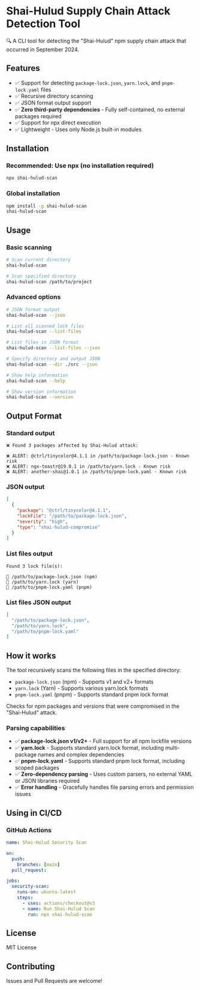 # Shai-Hulud Supply Chain Attack Detection Tool

🔍 A CLI tool for detecting the "Shai-Hulud" npm supply chain attack that occurred in September 2024.

## Features

- ✅ Support for detecting `package-lock.json`, `yarn.lock`, and `pnpm-lock.yaml` files
- ✅ Recursive directory scanning
- ✅ JSON format output support
- ✅ **Zero third-party dependencies** - Fully self-contained, no external packages required
- ✅ Support for npx direct execution
- ✅ Lightweight - Uses only Node.js built-in modules

## Installation

### Recommended: Use npx (no installation required)

```bash
npx shai-hulud-scan
```

### Global installation

```bash
npm install -g shai-hulud-scan
shai-hulud-scan
```

## Usage

### Basic scanning

```bash
# Scan current directory
shai-hulud-scan

# Scan specified directory
shai-hulud-scan /path/to/project
```

### Advanced options

```bash
# JSON format output
shai-hulud-scan --json

# List all scanned lock files
shai-hulud-scan --list-files

# List files in JSON format
shai-hulud-scan --list-files --json

# Specify directory and output JSON
shai-hulud-scan --dir ./src --json

# Show help information
shai-hulud-scan --help

# Show version information
shai-hulud-scan --version
```

## Output Format

### Standard output
```
❌ Found 3 packages affected by Shai-Hulud attack:

❌ ALERT: @ctrl/tinycolor@4.1.1 in /path/to/package-lock.json - Known risk
❌ ALERT: ngx-toastr@19.0.1 in /path/to/yarn.lock - Known risk
❌ ALERT: another-shai@1.0.1 in /path/to/pnpm-lock.yaml - Known risk
```

### JSON output
```json
[
  {
    "package": "@ctrl/tinycolor@4.1.1",
    "lockFile": "/path/to/package-lock.json",
    "severity": "high",
    "type": "shai-hulud-compromise"
  }
]
```

### List files output
```
Found 3 lock file(s):

📄 /path/to/package-lock.json (npm)
📄 /path/to/yarn.lock (yarn)
📄 /path/to/pnpm-lock.yaml (pnpm)
```

### List files JSON output
```json
[
  "/path/to/package-lock.json",
  "/path/to/yarn.lock",
  "/path/to/pnpm-lock.yaml"
]
```

## How it works

The tool recursively scans the following files in the specified directory:
- `package-lock.json` (npm) - Supports v1 and v2+ formats
- `yarn.lock` (Yarn) - Supports various yarn.lock formats
- `pnpm-lock.yaml` (pnpm) - Supports standard pnpm lock format

Checks for npm packages and versions that were compromised in the "Shai-Hulud" attack.

### Parsing capabilities

- ✅ **package-lock.json v1/v2+** - Full support for all npm lockfile versions
- ✅ **yarn.lock** - Supports standard yarn.lock format, including multi-package names and complex dependencies
- ✅ **pnpm-lock.yaml** - Supports standard pnpm lock format, including scoped packages
- ✅ **Zero-dependency parsing** - Uses custom parsers, no external YAML or JSON libraries required
- ✅ **Error handling** - Gracefully handles file parsing errors and permission issues

## Using in CI/CD

### GitHub Actions

```yaml
name: Shai-Hulud Security Scan

on:
  push:
    branches: [main]
  pull_request:

jobs:
  security-scan:
    runs-on: ubuntu-latest
    steps:
      - uses: actions/checkout@v3
      - name: Run Shai-Hulud Scan
        run: npx shai-hulud-scan
```


## License

MIT License

## Contributing

Issues and Pull Requests are welcome!